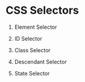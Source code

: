 # CSS Selectors

1. Element Selector

2. ID Selector

3. Class Selector

4. Descendant Selector

5. State Selector

